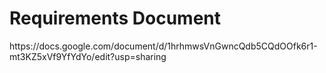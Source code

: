 <h1>Requirements Document</h1>
<p>https://docs.google.com/document/d/1hrhmwsVnGwncQdb5CQdOOfk6r1-mt3KZ5xVf9YfYdYo/edit?usp=sharing</p>
